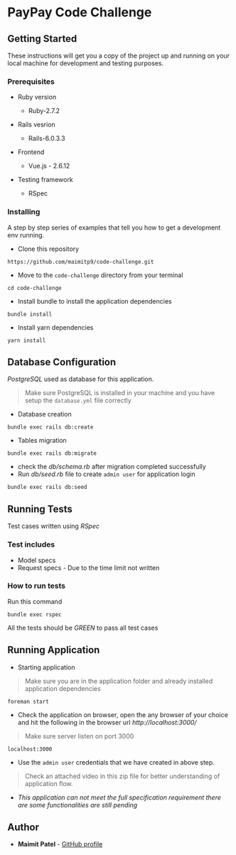 # PayPay Code Challenge

## Getting Started

These instructions will get you a copy of the project up and running on your local machine for development and testing purposes.

### Prerequisites

* Ruby version

  - Ruby-2.7.2

* Rails vesrion

  - Rails-6.0.3.3

* Frontend
  - Vue.js - 2.6.12

* Testing framework
  - RSpec

### Installing

A step by step series of examples that tell you how to get a development env running.

- Clone this repository

```
https://github.com/maimitp9/code-challenge.git
```

- Move to the `code-challenge` directory from your terminal

```
cd code-challenge
```

- Install bundle to install the application dependencies

```
bundle install
```

- Install yarn dependencies

```
yarn install
```


## Database Configuration

*PostgreSQL* used as database for this application.
> Make sure PostgreSQL is installed in your machine and you have setup the  `database.yml` file correctly

- Database creation

```
bundle exec rails db:create
```

- Tables migration

```
bundle exec rails db:migrate
```

- check the *db/schema.rb* after migration completed successfully
- Run *db/seed.rb* file to create `admin user` for application login

```
bundle exec rails db:seed
```

## Running Tests

Test cases written using *RSpec*

### Test includes

- Model specs
- Request specs - Due to the time limit not written

### How to run tests

Run this command

```
bundle exec rspec
```

All the tests should be *GREEN* to pass all test cases

## Running Application

- Starting application

> Make sure you are in the application folder and already installed application dependencies

```
foreman start
```

- Check the application on browser, open the any browser of your choice and hit the following in the browser url *http://localhost:3000/*

> Make sure server listen on port 3000

```
localhost:3000
```

- Use the `admin user` credentials that we have created in above step.
> Check an attached video in this zip file for better understanding of application flow.

- *This application can not meet the full specification requirement there are some functionalities are still pending*

## Author

* **Maimit Patel** - [GitHub profile](https://github.com/maimitp9)
